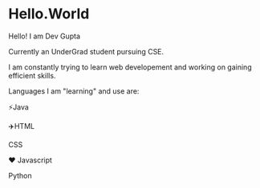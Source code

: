 # Hello.World

Hello! I am Dev Gupta 

Currently an UnderGrad student pursuing CSE.

I am constantly trying to learn web developement and working on gaining efficient skills.

Languages I am "learning" and use are:

:zap:Java
  
:airplane:HTML 
 
CSS
  
:heart: Javascript
 
Python
